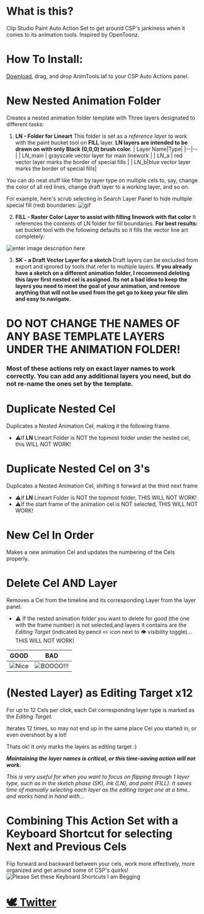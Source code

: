 # What is this?
Clip Studio Paint Auto Action Set to get around CSP's jankiness when it comes to its animation tools. Inspired by OpenToonz.

# How To Install:
[Download](https://github.com/Ghalban/the_pit/blob/main/other_stuff/CSP_AnimTools/AnimTools.laf), drag, and drop AnimTools.laf to your CSP Auto Actions panel.

# New Nested Animation Folder
Creates a nested animation folder template with Three layers designated to different tasks: 
1. **LN - Folder for Lineart**
		This folder is set as a *reference layer* to work with the paint bucket tool on **FILL** layer.
		**LN layers are intended to be drawn on with only Black (0,0,0) brush color.**
	| Layer Name|Type|
	|--|--|
	| LN_main | grayscale vector layer for main linework |
	| LN_a | red vector layer marks the border of special fills |
	| LN_b|blue vector layer marks the border of special fills|
	
You can do neat stuff like filter by layer type on multiple cels to, say, change the color of all red lines, change draft layer to a working layer, and so on. 

For example, here's scrub selecting in Search Layer Panel to hide multiple special fill (red) boundaries: 
![gif](https://cdn.discordapp.com/attachments/1033537066706944050/1047985440071893032/template_advantage.gif)

2. **FILL - Raster Color Layer to assist with filling linework with flat color** 
It references the contents of LN folder for fill boundaries.
**For best results:** set bucket tool with the following defaults so it fills the vector line art completely:

![enter image description here](https://i.imgur.com/Xf3NJad.png)

3. **SK -** **a Draft Vector Layer for a sketch**
Draft layers can be excluded from export and ignored by tools that refer to multiple layers.
**If you already have a sketch on a different animation folder, I recommend deleting this layer first nested cel is assigned. Its not a bad idea to keep the layers you need to meet the goal of your animation, and remove anything that will not be used from the get go to keep your file slim and easy to navigate.**

# DO NOT CHANGE THE NAMES OF ANY BASE TEMPLATE LAYERS UNDER THE ANIMATION FOLDER! 
### Most of these actions rely on exact layer names to work correctly. You can add any additional layers you need, but do not re-name the ones set by the template.

# Duplicate Nested Cel 
Duplicates a Nested Animation Cel, making it the following frame.
- ⚠️If **LN** Lineart Folder is NOT the topmost folder under the nested cel, this WILL NOT WORK!

# Duplicate Nested Cel on 3's 
Duplicates a Nested Animation Cel, shifting it forward at the third next frame
- ⚠️If **LN** Lineart Folder is NOT the topmost folder, THIS WILL NOT WORK!
- ⚠️If the start frame of the animation cel is NOT selected, THIS WILL NOT WORK!

# New Cel In Order
Makes a new animation Cel and updates the numbering of the Cels properly.

# Delete Cel AND Layer
Removes a Cel from the timeline and its corresponding Layer from the layer panel.
- ⚠️ If the nested animation folder you want to delete for good (the one with the frame number) is not selected,and layers it contains are the *Editing Target* (indicated by pencil ✏️ icon next to 👁️ visibility toggle)... THIS WILL NOT WORK!

|GOOD|BAD|
|--|--|
| ![Nice](https://i.imgur.com/VTKB4NF.png) |![BOOOO!!!](https://i.imgur.com/LssvFK6.png)  |

# (Nested Layer) as Editing Target x12
For up to 12 Cels per click, each Cel corresponding layer type is marked as the *Editing Target.*

Iterates 12 times, so may not end up in the same place Cel you started in, or even overshoot by a lot! 

Thats ok! It only marks the layers as editing target :)

 ***Maintaining the layer names is critical, or this time-saving action will not work.***
	
*This is very useful for when you want to focus on flipping through 1 layer type, such as in the sketch phase (SK), ink (LN), and paint (FILL). It saves time of manually selecting each layer as the editing target one at a time.. and works hand in hand with...*

# Combining This Action Set with a Keyboard Shortcut for selecting Next and Previous Cels
Flip forward and backward between your cels, work more effectively, more organized and get around some of CSP's quirks!
![Please Set these Keyboard Shortcuts I am Begging](https://i.imgur.com/Hc7LIzd.png)

# [🕊️ Twitter](https://twitter.com/Ghalban_)
